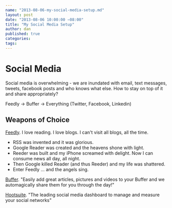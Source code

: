 ```yaml
---
name: "2013-08-06-my-social-media-setup.md"
layout: post
date: "2013-08-06 10:00:00 −08:00"
title: "My Social Media Setup"
author: dan
published: true
categories:
tags:
---
```


# Social Media

Social media is overwhelming - we are inundated with email, text messages, tweets, facebook posts and who knows what else.  How to stay on top of it and share appropriately?

Feedly -> Buffer -> Everything (Twitter, Facebook, Linkedin)


## Weapons of Choice

[Feedly][1]. I love reading.  I love blogs.  I can't visit all blogs, all the time.  
* RSS was invented and it was glorious.  
* Google Reader was created and the heavens shone with light. 
* Reeder was built and my iPhone screamed with delight.  Now I can consume news all day, all night.  
* Then Google killed Reader (and thus Reeder) and my life was shattered.  
* Enter Feedly ... and the angels sing.

[Buffer][2]. "Easily add great articles, pictures and videos to your Buffer and we automagically share them for you through the day!"

[Hootsuite][3]. "The leading social media dashboard to manage and measure your social networks"

[1]:http://feedly.com
[2]:http://bufferapp.com/
[3]:https://hootsuite.com/